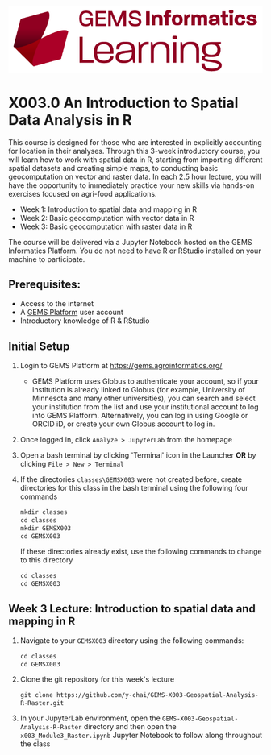<img src="images/GEMS Informatics Learning.png" width=600 alt="GEMS Learning Logo" title="GEMS Learning" />

# X003.0 An Introduction to Spatial Data Analysis in R

This course is designed for those who are interested in explicitly accounting for location in their analyses. Through this 3-week introductory course, you will learn how to work with spatial data in R, starting from importing different spatial datasets and creating simple maps, to conducting basic geocomputation on vector and raster data. In each 2.5 hour lecture, you will have the opportunity to immediately practice your new skills via hands-on exercises focused on agri-food applications. 

- Week 1: Introduction to spatial data and mapping in R
- Week 2: Basic geocomputation with vector data in R
- Week 3: Basic geocomputation with raster data in R 

The course will be delivered via a Jupyter Notebook hosted on the GEMS Informatics Platform. You do not need to have R or RStudio installed on your machine to participate.

## Prerequisites: 
- Access to the internet
- A [GEMS Platform](https://gems.agroinformatics.org/webui/#) user account
- Introductory knowledge of R & RStudio  

## Initial Setup
1. Login to GEMS Platform at https://gems.agroinformatics.org/
    - GEMS Platform uses Globus to authenticate your account, so if your institution is already linked to Globus (for example, University of Minnesota and many other universities), you can search and select your institution from the list and use your institutional account to log into GEMS Platform. Alternatively, you can log in using Google or ORCID iD, or create  your own Globus account to log in.   

2. Once logged in, click `Analyze > JupyterLab` from the homepage

3. Open a bash terminal by clicking 'Terminal' icon in the Launcher **OR** by clicking `File > New > Terminal`

4. If the directories `classes\GEMSX003` were not created before, create directories for this class in the bash terminal using the following four commands  
    ```shell
    mkdir classes  
    cd classes  
    mkdir GEMSX003  
    cd GEMSX003
    ```  
    If these directories already exist, use the following commands to change to this directory
    ```shell
    cd classes
    cd GEMSX003
    ```
    
    
## Week 3 Lecture: Introduction to spatial data and mapping in R
1. Navigate to your `GEMSX003` directory using the following commands:
    ```shell
    cd classes
    cd GEMSX003
    ```
2. Clone the git repository for this week's lecture  
    ```shell
    git clone https://github.com/y-chai/GEMS-X003-Geospatial-Analysis-R-Raster.git
    ```
3. In your JupyterLab environment, open the `GEMS-X003-Geospatial-Analysis-R-Raster` directory and then open the `x003_Module3_Raster.ipynb` Jupyter Notebook to follow along throughout the class 
